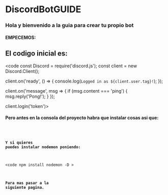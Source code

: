 # DiscordBotGUIDE

### Hola y bienvenido a la guia para crear tu propio bot

#### EMPECEMOS:


## El codigo inicial es:

<code const Discord = require('discord.js');
const client = new Discord.Client();

client.on('ready', () => {
  console.log(`Logged in as ${client.user.tag}!`);
});

client.on('message', msg => {
  if (msg.content === 'ping') {
    msg.reply('Pong!');
  }
});

client.login('token')>



#### Pero antes en la consola del proyecto habra que instalar cosas asi que:

<code npm install discord.js>

#### Y si quieres puedes instalar nodemon poniendo:

<code npm install nodemon -D >

#### Para mas pasar a la siguiente pagina.